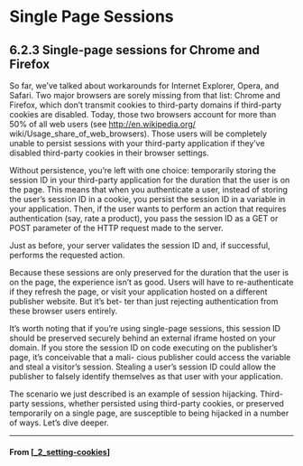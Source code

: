 # Single Page Sessions

## **6.2.3 Single-page sessions for Chrome and Firefox**

So far, we’ve talked about workarounds for Internet Explorer, Opera, and Safari. Two major browsers are sorely missing from that list: Chrome and Firefox, which don’t transmit cookies to third-party domains if third-party cookies are disabled. Today, those two browsers account for more than 50% of all web users (see http://en.wikipedia.org/ wiki/Usage_share_of_web_browsers). Those users will be completely unable to persist sessions with your third-party application if they’ve disabled third-party cookies in their browser settings.

Without persistence, you’re left with one choice: temporarily storing the session ID in your third-party application for the duration that the user is on the page. This means that when you authenticate a user, instead of storing the user’s session ID in a cookie, you persist the session ID in a variable in your application. Then, if the user wants to perform an action that requires authentication (say, rate a product), you pass the session ID as a GET or POST parameter of the HTTP request made to the server.

Just as before, your server validates the session ID and, if successful, performs the requested action.

Because these sessions are only preserved for the duration that the user is on the page, the experience isn’t as good. Users will have to re-authenticate if they refresh the page, or visit your application hosted on a different publisher website. But it’s bet- ter than just rejecting authentication from these browser users entirely.

It’s worth noting that if you’re using single-page sessions, this session ID should be preserved securely behind an external iframe hosted on your domain. If you store the session ID on code executing on the publisher’s page, it’s conceivable that a mali- cious publisher could access the variable and steal a visitor’s session. Stealing a user’s session ID could allow the publisher to falsely identify themselves as that user with your application.

The scenario we just described is an example of session hijacking. Third-party sessions, whether persisted using third-party cookies, or preserved temporarily on a single page, are susceptible to being hijacked in a number of ways. Let’s dive deeper.

---

#### From [[_2_setting-cookies]]

[//begin]: # "Autogenerated link references for markdown compatibility"
[_2_setting-cookies]: _2_setting-cookies "Setting Cookies"
[//end]: # "Autogenerated link references"
